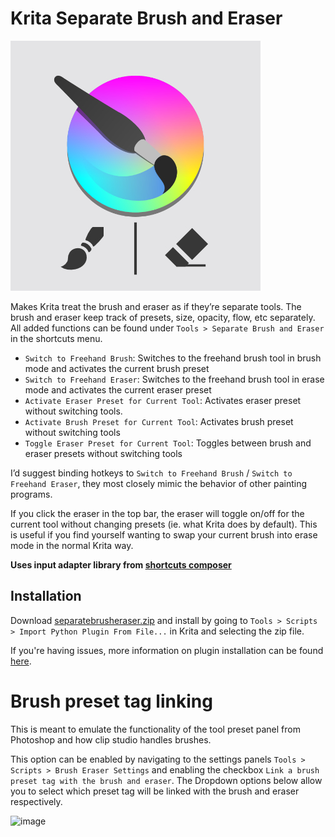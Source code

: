 # Krita Separate Brush and Eraser

![](icon.jpg)

Makes Krita treat the brush and eraser as if they’re separate tools. The brush and eraser keep track of presets, size, opacity, flow, etc separately. All added functions can be found under `Tools > Separate Brush and Eraser` in the shortcuts menu.
- `Switch to Freehand Brush`: Switches to the freehand brush tool in brush mode and activates the current brush preset
- `Switch to Freehand Eraser`: Switches to the freehand brush tool in erase mode and activates the current eraser preset
- `Activate Eraser Preset for Current Tool`: Activates eraser preset without switching tools.
- `Activate Brush Preset for Current Tool`: Activates brush preset without switching tools
- `Toggle Eraser Preset for Current Tool`: Toggles between brush and eraser presets without switching tools


I’d suggest binding hotkeys to `Switch to Freehand Brush` / `Switch to Freehand Eraser`, they most closely mimic the behavior of other painting programs.

If you click the eraser in the top bar, the eraser will toggle on/off for the current tool without changing presets (ie. what Krita does by default). This is useful if you find yourself wanting to swap your current brush into erase mode in the normal Krita way.

**Uses input adapter library from [shortcuts composer](https://github.com/wojtryb/Shortcut-Composer)**

## Installation

Download [separatebrusheraser.zip](http://github.com/dninosores/Bliwi/krita-separate-brush-eraser/latest/download/separatebrusheraser.zip) and install by going to `Tools > Scripts > Import Python Plugin From File...` in Krita and selecting the zip file.

If you're having issues, more information on plugin installation can be found [here](https://docs.krita.org/en/user_manual/python_scripting/install_custom_python_plugin.html).

# Brush preset tag linking

This is meant to emulate the functionality of the tool preset panel from Photoshop and how clip studio handles brushes.

This option can be enabled by navigating to the settings panels `Tools > Scripts > Brush Eraser Settings` and enabling the checkbox `Link a brush preset tag with the brush and eraser`.
The Dropdown options below allow you to select which preset tag will be linked with the brush and eraser respectively.

<img width="321" height="175" alt="image" src="https://github.com/user-attachments/assets/d56cfa55-8317-4d74-a1b9-9a887aa4ef85" />
